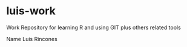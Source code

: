 # luis-work
Work Repository for learning R and using GIT plus others related tools

Name Luis Rincones

